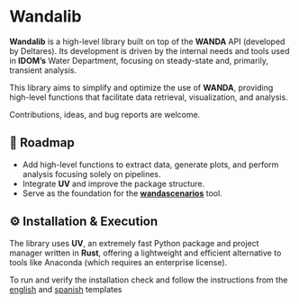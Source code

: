 # Wandalib  

**Wandalib** is a high-level library built on top of the **WANDA** API (developed by Deltares). Its development is driven by the internal needs and tools used in **IDOM’s** Water Department, focusing on steady-state and, primarily, transient analysis.  

This library aims to simplify and optimize the use of **WANDA**, providing high-level functions that facilitate data retrieval, visualization, and analysis.  

Contributions, ideas, and bug reports are welcome.  

## 🚀 Roadmap  

- Add high-level functions to extract data, generate plots, and perform analysis focusing solely on pipelines.  
- Integrate **UV** and improve the package structure.  
- Serve as the foundation for the [**wandascenarios**](https://github.com/JuanGuerrero09/wandascenarios) tool.  

## ⚙️ Installation & Execution  

The library uses **UV**, an extremely fast Python package and project manager written in **Rust**, offering a lightweight and efficient alternative to tools like Anaconda (which requires an enterprise license).  

To run and verify the installation check and follow the instructions from the [english](https://github.com/JuanGuerrero09/wandalib/blob/main/wanda_model_template_example/template_en.ipynb) and [spanish](https://github.com/JuanGuerrero09/wandalib/blob/main/wanda_model_template_example/template_es.ipynb) templates
